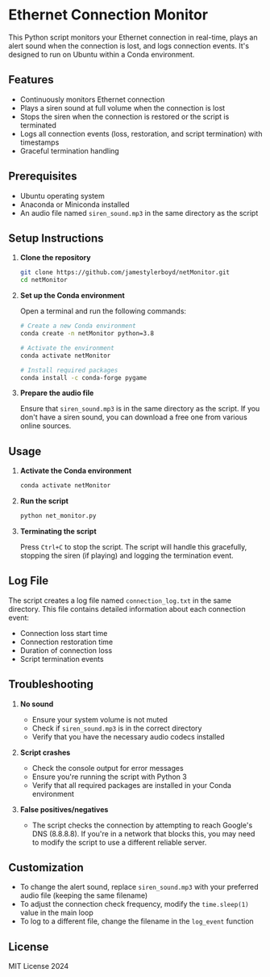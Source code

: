 # Ethernet Connection Monitor

This Python script monitors your Ethernet connection in real-time, plays an alert sound when the connection is lost, and logs connection events. It's designed to run on Ubuntu within a Conda environment.

## Features

- Continuously monitors Ethernet connection
- Plays a siren sound at full volume when the connection is lost
- Stops the siren when the connection is restored or the script is terminated
- Logs all connection events (loss, restoration, and script termination) with timestamps
- Graceful termination handling

## Prerequisites

- Ubuntu operating system
- Anaconda or Miniconda installed
- An audio file named `siren_sound.mp3` in the same directory as the script

## Setup Instructions

1. **Clone the repository**

   ```bash
   git clone https://github.com/jamestylerboyd/netMonitor.git
   cd netMonitor
   ```

2. **Set up the Conda environment**

   Open a terminal and run the following commands:

   ```bash
   # Create a new Conda environment
   conda create -n netMonitor python=3.8

   # Activate the environment
   conda activate netMonitor

   # Install required packages
   conda install -c conda-forge pygame
   ```

3. **Prepare the audio file**

   Ensure that `siren_sound.mp3` is in the same directory as the script. If you don't have a siren sound, you can download a free one from various online sources.

## Usage

1. **Activate the Conda environment**

   ```bash
   conda activate netMonitor
   ```

2. **Run the script**

   ```bash
   python net_monitor.py
   ```

3. **Terminating the script**

   Press `Ctrl+C` to stop the script. The script will handle this gracefully, stopping the siren (if playing) and logging the termination event.

## Log File

The script creates a log file named `connection_log.txt` in the same directory. This file contains detailed information about each connection event:

- Connection loss start time
- Connection restoration time
- Duration of connection loss
- Script termination events

## Troubleshooting

1. **No sound**
   - Ensure your system volume is not muted
   - Check if `siren_sound.mp3` is in the correct directory
   - Verify that you have the necessary audio codecs installed

2. **Script crashes**
   - Check the console output for error messages
   - Ensure you're running the script with Python 3
   - Verify that all required packages are installed in your Conda environment

3. **False positives/negatives**
   - The script checks the connection by attempting to reach Google's DNS (8.8.8.8). If you're in a network that blocks this, you may need to modify the script to use a different reliable server.

## Customization

- To change the alert sound, replace `siren_sound.mp3` with your preferred audio file (keeping the same filename)
- To adjust the connection check frequency, modify the `time.sleep(1)` value in the main loop
- To log to a different file, change the filename in the `log_event` function

## License

MIT License 2024
